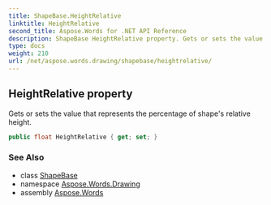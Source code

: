 ```yaml
---
title: ShapeBase.HeightRelative
linktitle: HeightRelative
second_title: Aspose.Words for .NET API Reference
description: ShapeBase HeightRelative property. Gets or sets the value that represents the percentage of shapes relative height in C#.
type: docs
weight: 210
url: /net/aspose.words.drawing/shapebase/heightrelative/
---
```

## HeightRelative property

Gets or sets the value that represents the percentage of shape's relative height.

```csharp
public float HeightRelative { get; set; }
```

### See Also

* class [ShapeBase](../)
* namespace [Aspose.Words.Drawing](../../shapebase/)
* assembly [Aspose.Words](../../../)
